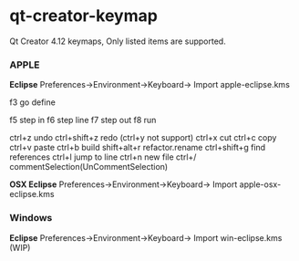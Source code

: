 # qt-creator-keymap

Qt Creator 4.12 keymaps, Only listed items are supported.

### APPLE 
**Eclipse** Preferences->Environment->Keyboard-> Import apple-eclipse.kms

f3 go define

f5 step in 
f6 step line
f7 step out
f8 run

ctrl+z undo
ctrl+shift+z redo (ctrl+y not support)
ctrl+x cut
ctrl+c copy
ctrl+v paste
ctrl+b build
shift+alt+r refactor.rename
ctrl+shift+g find references
ctrl+l jump to line
ctrl+n new file 
ctrl+/ commentSelection(UnCommentSelection)

**OSX Eclipse** Preferences->Environment->Keyboard-> Import apple-osx-eclipse.kms

### Windows 
**Eclipse** Preferences->Environment->Keyboard-> Import win-eclipse.kms (WIP)
